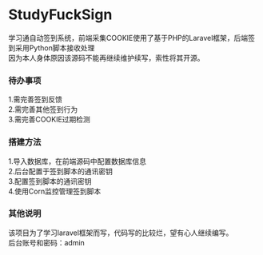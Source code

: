 # StudyFuckSign
学习通自动签到系统，前端采集COOKIE使用了基于PHP的Laravel框架，后端签到采用Python脚本接收处理 <br/>
因为本人身体原因该源码不能再继续维护续写，索性将其开源。

### 待办事项
1.需完善签到反馈<br/>
2.需完善其他签到行为<br/>
3.需完善COOKIE过期检测<br/>

### 搭建方法
1.导入数据库，在前端源码中配置数据库信息<br/>
2.后台配置于签到脚本的通讯密钥<br/>
3.配置签到脚本的通讯密钥<br/>
4.使用Corn监控管理签到脚本<br/>


### 其他说明
该项目为了学习laravel框架而写，代码写的比较烂，望有心人继续编写。<br />
后台账号和密码：admin
